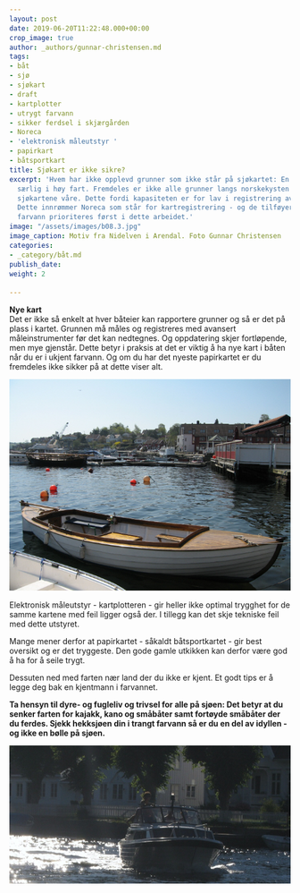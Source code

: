 ```yaml
---
layout: post
date: 2019-06-20T11:22:48.000+00:00
crop_image: true
author: _authors/gunnar-christensen.md
tags:
- båt
- sjø
- sjøkart
- draft
- kartplotter
- utrygt farvann
- sikker ferdsel i skjærgården
- Noreca
- 'elektronisk måleutstyr '
- papirkart
- båtsportkart
title: Sjøkart er ikke sikre?
excerpt: 'Hvem har ikke opplevd grunner som ikke står på sjøkartet: En farlig situasjon
  særlig i høy fart. Fremdeles er ikke alle grunner langs norskekysten på plass i
  sjøkartene våre. Dette fordi kapasiteten er for lav i registrering av norske farvann.
  Dette innrømmer Noreca som står for kartregistrering - og de tilføyer at trafikkert
  farvann prioriteres først i dette arbeidet.'
image: "/assets/images/b08.3.jpg"
image_caption: Motiv fra Nidelven i Arendal. Foto Gunnar Christensen
categories:
- _category/båt.md
publish_date: 
weight: 2

---
```

**Nye kart**  
Det er ikke så enkelt at hver båteier kan rapportere grunner og så er det på plass i kartet. Grunnen må måles og registreres med avansert måleinstrumenter før det kan nedtegnes. Og oppdatering skjer fortløpende, men mye gjenstår. Dette betyr i praksis at det er viktig å ha nye kart i båten når du er i ukjent farvann. Og om du har det nyeste papirkartet er du fremdeles ikke sikker på at dette viser alt.

![](/assets/images/mai-02.jpg)

Elektronisk måleutstyr - kartplotteren - gir heller ikke optimal trygghet for de samme kartene med feil ligger også der. I tillegg kan det skje tekniske feil med dette utstyret.

Mange mener derfor at papirkartet - såkaldt båtsportkartet - gir best oversikt og er det tryggeste. Den gode gamle utkikken kan derfor være god å ha for å seile trygt.

Dessuten ned med farten nær land der du ikke er kjent. Et godt tips er å legge deg bak en kjentmann i farvannet.

**Ta hensyn til dyre- og fugleliv og trivsel for alle på sjøen: Det betyr at du senker farten for kajakk, kano og småbåter samt fortøyde småbåter der du ferdes. Sjekk hekksjøen din i trangt farvann så er du en del av idyllen - og ikke en bølle på sjøen.**

![](/assets/images/b08.2.jpg)